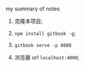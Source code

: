 my summary of notes

1. 克隆本项目;

2. `npm install gitbook -g`;

3. `gitbook serve -p 8080`

4. 浏览器 url `localhost:4000`;
